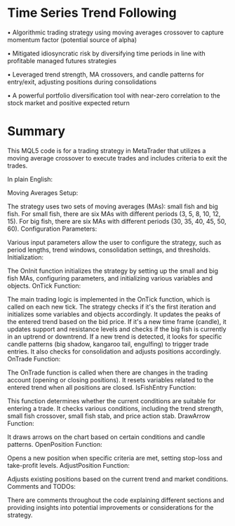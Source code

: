 # Time Series Trend Following 

•	Algorithmic trading strategy using moving averages crossover to capture momentum factor (potential source of alpha)

•	Mitigated idiosyncratic risk by diversifying time periods in line with profitable managed futures strategies

•	Leveraged trend strength, MA crossovers, and candle patterns for entry/exit, adjusting positions during consolidations

•	A powerful portfolio diversification tool with near-zero correlation to the stock market and positive expected return


# Summary

This MQL5 code is for a trading strategy in MetaTrader that utilizes a moving average crossover to execute trades and includes criteria to exit the trades. 

In plain English:

Moving Averages Setup:

The strategy uses two sets of moving averages (MAs): small fish and big fish.
For small fish, there are six MAs with different periods (3, 5, 8, 10, 12, 15).
For big fish, there are six MAs with different periods (30, 35, 40, 45, 50, 60).
Configuration Parameters:

Various input parameters allow the user to configure the strategy, such as period lengths, trend windows, consolidation settings, and thresholds.
Initialization:

The OnInit function initializes the strategy by setting up the small and big fish MAs, configuring parameters, and initializing various variables and objects.
OnTick Function:

The main trading logic is implemented in the OnTick function, which is called on each new tick.
The strategy checks if it's the first iteration and initializes some variables and objects accordingly.
It updates the peaks of the entered trend based on the bid price.
If it's a new time frame (candle), it updates support and resistance levels and checks if the big fish is currently in an uptrend or downtrend.
If a new trend is detected, it looks for specific candle patterns (big shadow, kangaroo tail, engulfing) to trigger trade entries.
It also checks for consolidation and adjusts positions accordingly.
OnTrade Function:

The OnTrade function is called when there are changes in the trading account (opening or closing positions).
It resets variables related to the entered trend when all positions are closed.
IsFishEntry Function:

This function determines whether the current conditions are suitable for entering a trade.
It checks various conditions, including the trend strength, small fish crossover, small fish stab, and price action stab.
DrawArrow Function:

It draws arrows on the chart based on certain conditions and candle patterns.
OpenPosition Function:

Opens a new position when specific criteria are met, setting stop-loss and take-profit levels.
AdjustPosition Function:

Adjusts existing positions based on the current trend and market conditions.
Comments and TODOs:

There are comments throughout the code explaining different sections and providing insights into potential improvements or considerations for the strategy.
